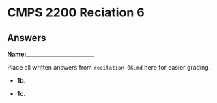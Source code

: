 # CMPS 2200 Reciation 6
## Answers

**Name:**_________________________


Place all written answers from `recitation-06.md` here for easier grading.







- **1b.**




- **1c.**
